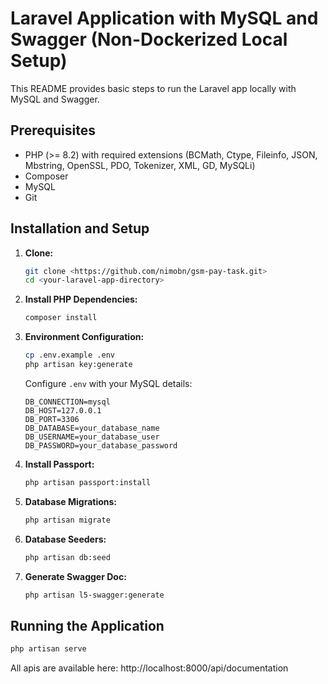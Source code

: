 # Laravel Application with MySQL and Swagger (Non-Dockerized Local Setup)

This README provides basic steps to run the Laravel app locally with MySQL and Swagger.

## Prerequisites

*   PHP (>= 8.2) with required extensions (BCMath, Ctype, Fileinfo, JSON, Mbstring, OpenSSL, PDO, Tokenizer, XML, GD, MySQLi)
*   Composer
*   MySQL
*   Git

## Installation and Setup

1.  **Clone:**

    ```bash
    git clone <https://github.com/nimobn/gsm-pay-task.git>
    cd <your-laravel-app-directory>
    ```

2.  **Install PHP Dependencies:**

    ```bash
    composer install
    ```

3.  **Environment Configuration:**

    ```bash
    cp .env.example .env
    php artisan key:generate
    ```

    Configure `.env` with your MySQL details:

    ```dotenv
    DB_CONNECTION=mysql
    DB_HOST=127.0.0.1
    DB_PORT=3306
    DB_DATABASE=your_database_name
    DB_USERNAME=your_database_user
    DB_PASSWORD=your_database_password
    ```
    
4.  **Install Passport:**

    ```bash
    php artisan passport:install
    ```
    
5.  **Database Migrations:**

    ```bash
    php artisan migrate
    ```

6.  **Database Seeders:**

    ```bash
    php artisan db:seed
    ```

7.  **Generate Swagger Doc:**

    ```bash
    php artisan l5-swagger:generate
    ```

## Running the Application

```bash
php artisan serve
```
All apis are available here: http://localhost:8000/api/documentation

